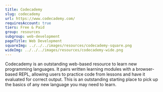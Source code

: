 ```yaml
---
title: Codecademy
slug: codecademy
url: https://www.codecademy.com/
requiresAccount: true
tiers: Free & Paid
group: resources
subgroup: web-development
pageTitle: Web Development
squareImg: ../../../images/resources/codecademy-square.png
wideImg: ../../../images/resources/codecademy-wide.png
---
```


Codecademy is an outstanding web-based resource to learn new programming languages.  It pairs written learning modules with a browser-based REPL, allowing users to practice code from lessons and have it evaluated for correct output.  This is an outstanding starting place to pick up the basics of any new language you may need to learn.